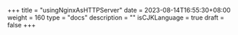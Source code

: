+++
title = "usingNginxAsHTTPServer"
date = 2023-08-14T16:55:30+08:00
weight = 160
type = "docs"
description = ""
isCJKLanguage = true
draft = false
+++